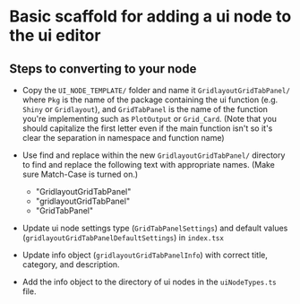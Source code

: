 # Basic scaffold for adding a ui node to the ui editor

## Steps to converting to your node

- Copy the `UI_NODE_TEMPLATE/` folder and name it `GridlayoutGridTabPanel/` where `Pkg` is the name of the package containing the ui function (e.g. `Shiny` or `Gridlayout`), and `GridTabPanel` is the name of the function you're implementing such as `PlotOutput` or `Grid_Card`. (Note that you should capitalize the first letter even if the main function isn't so it's clear the separation in namespace and function name)

- Use find and replace within the new `GridlayoutGridTabPanel/` directory to find and replace the following text with appropriate names. (Make sure Match-Case is turned on.)
  - "GridlayoutGridTabPanel"
  - "gridlayoutGridTabPanel"
  - "GridTabPanel"
- Update ui node settings type (`GridTabPanelSettings`) and default values (`gridlayoutGridTabPanelDefaultSettings`) in `index.tsx`
- Update info object (`gridlayoutGridTabPanelInfo`) with correct title, category, and description.
- Add the info object to the directory of ui nodes in the `uiNodeTypes.ts` file.
